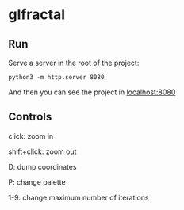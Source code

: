 # glfractal

## Run

Serve a server in the root of the project:

```
python3 -m http.server 8080
```

And then you can see the project in [localhost:8080](http://localhost:8080/)

## Controls

click: zoom in

shift+click: zoom out

D: dump coordinates

P: change palette

1-9: change maximum number of iterations
